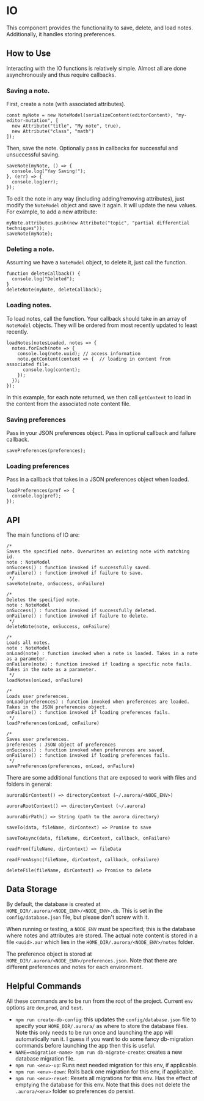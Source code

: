 # IO
This component provides the functionality to save, delete, and load notes.
Additionally, it handles storing preferences.

## How to Use
Interacting with the IO functions is relatively simple. Almost all are done asynchronously and thus
require callbacks.

### Saving a note.
First, create a note (with associated attributes).
```
const myNote = new NoteModel(serializeContent(editorContent), "my-editor-mutation", [
  new Attribute("title", "My note", true),
  new Attribute("class", "math")
]);
```
Then, save the note. Optionally pass in callbacks for successful and unsuccessful saving.
```
saveNote(myNote, () => {
  console.log("Yay Saving!");
}, (err) => {
  console.log(err);
});
```
To edit the note in any way (including adding/removing attributes), just modify the
`NoteModel` object and save it again. It will update the new values. For example, to add a new attribute:
```
myNote.attributes.push(new Attribute("topic", "partial differential techniques"));
saveNote(myNote);
```

### Deleting a note.
Assuming we have a `NoteModel` object, to delete it, just call the function.
```
function deleteCallback() {
  console.log("Deleted");
}
deleteNote(myNote, deleteCallback);
```

### Loading notes.
To load notes, call the function. Your callback should take in an array of `NoteModel`
objects. They will be ordered from most recently updated to least recently.
```
loadNotes(notesLoaded, notes => {
  notes.forEach(note => {
    console.log(note.uuid); // access information
    note.getContent(content => {  // loading in content from associated file.
      console.log(content);
    });
  });
});
```
In this example, for each note returned, we then call `getContent` to load in the content
from the associated note content file.

### Saving preferences
Pass in your JSON preferences object. Pass in optional callback and failure callback.
```
savePreferences(preferences);
```

### Loading preferences
Pass in a callback that takes in a JSON preferences object when loaded.
```
loadPreferences(pref => {
  console.log(pref);
});
```

## API
The main functions of IO are:
```
/*
Saves the specified note. Overwrites an existing note with matching id.
note : NoteModel
onSuccess() : function invoked if successfully saved.
onFailure() : function invoked if failure to save.
 */
saveNote(note, onSuccess, onFailure)

/*
Deletes the specified note.
note : NoteModel
onSuccess() : function invoked if successfully deleted.
onFailure() : function invoked if failure to delete.
 */
deleteNote(note, onSuccess, onFailure)

/*
Loads all notes.
note : NoteModel
onLoad(note) : function invoked when a note is loaded. Takes in a note as a parameter.
onFailure(note) : function invoked if loading a specific note fails. Takes in the note as a parameter.
 */
loadNotes(onLoad, onFailure)

/*
Loads user preferences.
onLoad(preferences) : function invoked when preferences are loaded. Takes in the JSON preferences object.
onFailure() : function invoked if loading preferences fails.
 */
loadPreferences(onLoad, onFailure)

/*
Saves user preferences.
preferences : JSON object of preferences
onSuccess() : function invoked when preferences are saved.
onFailure() : function invoked if loading preferences fails.
 */
savePreferences(preferences, onLoad, onFailure)
```

There are some additional functions that are exposed to work with files and folders in general:

```
auroraDirContext() => directoryContext (~/.aurora/<NODE_ENV>)

auroraRootContext() => directoryContext (~/.aurora)

auroraDirPath() => String (path to the aurora directory)

saveTo(data, fileName, dirContext) => Promise to save

saveToAsync(data, fileName, dirContext, callback, onFailure)

readFrom(fileName, dirContext) => fileData

readFromAsync(fileName, dirContext, callback, onFailure)

deleteFile(fileName, dirContext) => Promise to delete
```

## Data Storage
By default, the database is created at `HOME_DIR/.aurora/<NODE_ENV>/<NODE_ENV>.db`.
This is set in the `config/database.json` file, but please don't screw with it.

When running or testing, a `NODE_ENV` must be specified; this is the database where notes and attributes are stored.
The actual note content is stored in a file `<uuid>.aur` which lies in the `HOME_DIR/.aurora/<NODE_ENV>/notes` folder.

The preference object is stored at `HOME_DIR/.aurora/<NODE_ENV>/preferences.json`.
Note that there are different preferences and notes for each environment.

## Helpful Commands
All these commands are to be run from the root of the project.
Current `env` options are `dev`,`prod`, and `test`.
- `npm run create-db-config`: this updates the `config/database.json` file to specify your `HOME_DIR/.aurora/` as where to store the database files. Note this only needs to be run once and launching the app will automatically run it. I guess if you want to do some fancy db-migration commands before launching the app then this is useful.
- `NAME=<migration-name> npm run db-migrate-create`: creates a new database migration file.
- `npm run <env>-up`: Runs next needed migration for this env, if applicable.
- `npm run <env>-down`: Rolls back one migration for this env, if applicable.
- `npm run <env>-reset`: Resets all migrations for this env. Has the effect of emptying the database for this env. Note that this does not delete the `.aurora/<env>` folder so preferences do persist.
